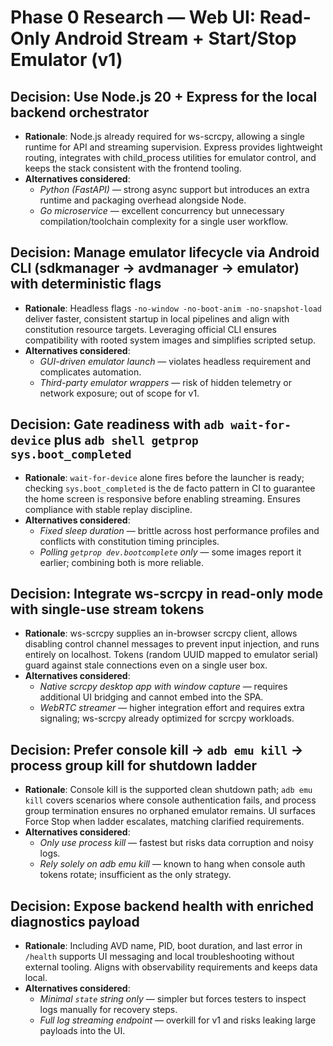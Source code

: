 # Phase 0 Research — Web UI: Read-Only Android Stream + Start/Stop Emulator (v1)

## Decision: Use Node.js 20 + Express for the local backend orchestrator
- **Rationale**: Node.js already required for ws-scrcpy, allowing a single runtime for API and streaming supervision. Express provides lightweight routing, integrates with child_process utilities for emulator control, and keeps the stack consistent with the frontend tooling.
- **Alternatives considered**:
  - *Python (FastAPI)* — strong async support but introduces an extra runtime and packaging overhead alongside Node.
  - *Go microservice* — excellent concurrency but unnecessary compilation/toolchain complexity for a single user workflow.

## Decision: Manage emulator lifecycle via Android CLI (sdkmanager → avdmanager → emulator) with deterministic flags
- **Rationale**: Headless flags `-no-window -no-boot-anim -no-snapshot-load` deliver faster, consistent startup in local pipelines and align with constitution resource targets. Leveraging official CLI ensures compatibility with rooted system images and simplifies scripted setup.
- **Alternatives considered**:
  - *GUI-driven emulator launch* — violates headless requirement and complicates automation.
  - *Third-party emulator wrappers* — risk of hidden telemetry or network exposure; out of scope for v1.

## Decision: Gate readiness with `adb wait-for-device` plus `adb shell getprop sys.boot_completed`
- **Rationale**: `wait-for-device` alone fires before the launcher is ready; checking `sys.boot_completed` is the de facto pattern in CI to guarantee the home screen is responsive before enabling streaming. Ensures compliance with stable replay discipline.
- **Alternatives considered**:
  - *Fixed sleep duration* — brittle across host performance profiles and conflicts with constitution timing principles.
  - *Polling `getprop dev.bootcomplete` only* — some images report it earlier; combining both is more reliable.

## Decision: Integrate ws-scrcpy in read-only mode with single-use stream tokens
- **Rationale**: ws-scrcpy supplies an in-browser scrcpy client, allows disabling control channel messages to prevent input injection, and runs entirely on localhost. Tokens (random UUID mapped to emulator serial) guard against stale connections even on a single user box.
- **Alternatives considered**:
  - *Native scrcpy desktop app with window capture* — requires additional UI bridging and cannot embed into the SPA.
  - *WebRTC streamer* — higher integration effort and requires extra signaling; ws-scrcpy already optimized for scrcpy workloads.

## Decision: Prefer console kill → `adb emu kill` → process group kill for shutdown ladder
- **Rationale**: Console kill is the supported clean shutdown path; `adb emu kill` covers scenarios where console authentication fails, and process group termination ensures no orphaned emulator remains. UI surfaces Force Stop when ladder escalates, matching clarified requirements.
- **Alternatives considered**:
  - *Only use process kill* — fastest but risks data corruption and noisy logs.
  - *Rely solely on adb emu kill* — known to hang when console auth tokens rotate; insufficient as the only strategy.

## Decision: Expose backend health with enriched diagnostics payload
- **Rationale**: Including AVD name, PID, boot duration, and last error in `/health` supports UI messaging and local troubleshooting without external tooling. Aligns with observability requirements and keeps data local.
- **Alternatives considered**:
  - *Minimal `state` string only* — simpler but forces testers to inspect logs manually for recovery steps.
  - *Full log streaming endpoint* — overkill for v1 and risks leaking large payloads into the UI.
